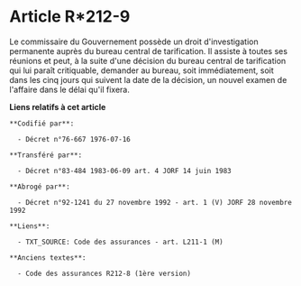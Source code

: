 # Article R*212-9

Le commissaire du Gouvernement possède un droit d'investigation permanente auprès du bureau central de tarification. Il
assiste à toutes ses réunions et peut, à la suite d'une décision du bureau central de tarification qui lui paraît
critiquable, demander au bureau, soit immédiatement, soit dans les cinq jours qui suivent la date de la décision, un nouvel
examen de l'affaire dans le délai qu'il fixera.

**Liens relatifs à cet article**

	**Codifié par**:

	  - Décret n°76-667 1976-07-16

	**Transféré par**:

	  - Décret n°83-484 1983-06-09 art. 4 JORF 14 juin 1983

	**Abrogé par**:

	  - Décret n°92-1241 du 27 novembre 1992 - art. 1 (V) JORF 28 novembre 1992

	**Liens**:

	  - TXT_SOURCE: Code des assurances - art. L211-1 (M)

	**Anciens textes**:

	  - Code des assurances R212-8 (1ère version)
